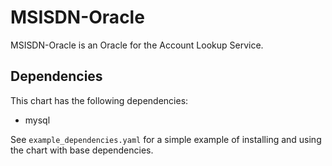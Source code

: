 # MSISDN-Oracle

MSISDN-Oracle is an Oracle for the Account Lookup Service.


## Dependencies

This chart has the following dependencies:
- mysql

See `example_dependencies.yaml` for a simple example of installing and using the chart
with base dependencies.